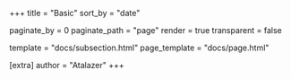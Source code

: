 +++
title = "Basic"
sort_by = "date"

paginate_by = 0
paginate_path = "page"
render = true
transparent = false

template = "docs/subsection.html"
page_template = "docs/page.html"

[extra]
author = "Atalazer"
+++
